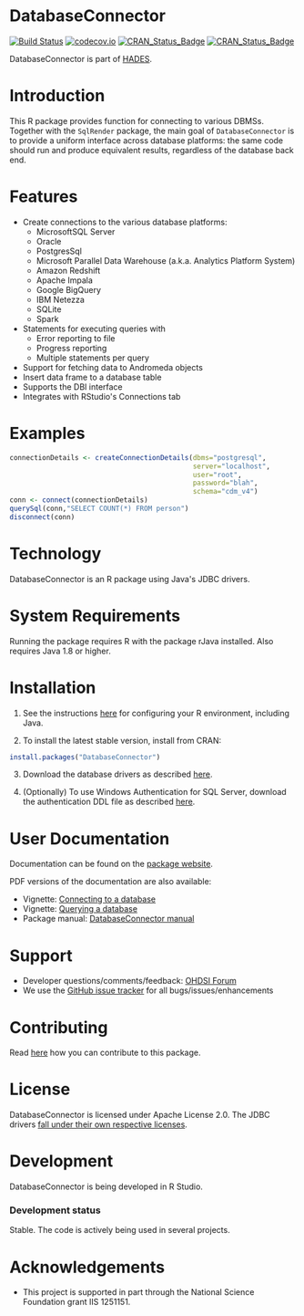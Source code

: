 DatabaseConnector
=================

[![Build Status](https://github.com/OHDSI/DatabaseConnector/workflows/R-CMD-check/badge.svg)](https://github.com/OHDSI/DatabaseConnector/actions?query=workflow%3AR-CMD-check)
[![codecov.io](https://codecov.io/github/OHDSI/DatabaseConnector/coverage.svg?branch=main)](https://codecov.io/github/OHDSI/DatabaseConnector?branch=main)
[![CRAN_Status_Badge](http://www.r-pkg.org/badges/version/DatabaseConnector)](https://cran.r-project.org/package=DatabaseConnector)
[![CRAN_Status_Badge](http://cranlogs.r-pkg.org/badges/DatabaseConnector)](https://cran.r-project.org/package=DatabaseConnector)

DatabaseConnector is part of [HADES](https://ohdsi.github.io/Hades/).


Introduction
============

This R package provides function for connecting to various DBMSs. Together with the `SqlRender` package, the main goal of `DatabaseConnector` is to provide a uniform interface across database platforms: the same code should run and produce equivalent results, regardless of the database back end.

Features
========
- Create connections to the various database platforms:
  - MicrosoftSQL Server
  - Oracle
  - PostgresSql
  - Microsoft Parallel Data Warehouse (a.k.a. Analytics Platform System)
  - Amazon Redshift
  - Apache Impala
  - Google BigQuery
  - IBM Netezza
  - SQLite
  - Spark
- Statements for executing queries with 
  - Error reporting to file
  - Progress reporting
  - Multiple statements per query
- Support for fetching data to Andromeda objects
- Insert data frame to a database table
- Supports the DBI interface
- Integrates with RStudio's Connections tab


Examples
========

```r
connectionDetails <- createConnectionDetails(dbms="postgresql", 
                                             server="localhost",
                                             user="root",
                                             password="blah",
                                             schema="cdm_v4")
conn <- connect(connectionDetails)
querySql(conn,"SELECT COUNT(*) FROM person")
disconnect(conn)
```


Technology
============

DatabaseConnector is an R package using Java's JDBC drivers. 


System Requirements
===================

Running the package requires R with the package rJava installed. Also requires Java 1.8 or higher.


Installation
============

1. See the instructions [here](https://ohdsi.github.io/Hades/rSetup.html) for configuring your R environment, including Java.

2. To install the latest stable version, install from CRAN:

```r
install.packages("DatabaseConnector")
```

3. Download the database drivers as described [here](http://ohdsi.github.io/DatabaseConnector/articles/Connecting.html#obtaining-drivers).

4. (Optionally) To use Windows Authentication for SQL Server, download the authentication DDL file as described  [here](http://ohdsi.github.io/DatabaseConnector/reference/connect.html#windows-authentication-for-sql-server-1).

User Documentation
==================
Documentation can be found on the [package website](https://ohdsi.github.io/DatabaseConnector/).

PDF versions of the documentation are also available:

* Vignette: [Connecting to a database](https://github.com/OHDSI/DatabaseConnector/raw/main/inst/doc/Connecting.pdf)
* Vignette: [Querying a database](https://github.com/OHDSI/DatabaseConnector/raw/main/inst/doc/Querying.pdf)
* Package manual: [DatabaseConnector manual](https://raw.githubusercontent.com/OHDSI/DatabaseConnector/main/extras/DatabaseConnector.pdf) 


Support
=======

* Developer questions/comments/feedback: <a href="http://forums.ohdsi.org/c/developers">OHDSI Forum</a>
* We use the <a href="https://github.com/OHDSI/DatabaseConnector/issues">GitHub issue tracker</a> for all bugs/issues/enhancements


Contributing
============

Read [here](https://ohdsi.github.io/Hades/contribute.html) how you can contribute to this package.


License
=======

DatabaseConnector is licensed under Apache License 2.0. The JDBC drivers [fall under their own respective licenses](https://raw.githubusercontent.com/OHDSI/DatabaseConnector/main/inst/COPYRIGHTS).


Development
===========

DatabaseConnector is being developed in R Studio.


### Development status

Stable. The code is actively being used in several projects.


Acknowledgements
================

- This project is supported in part through the National Science Foundation grant IIS 1251151.
